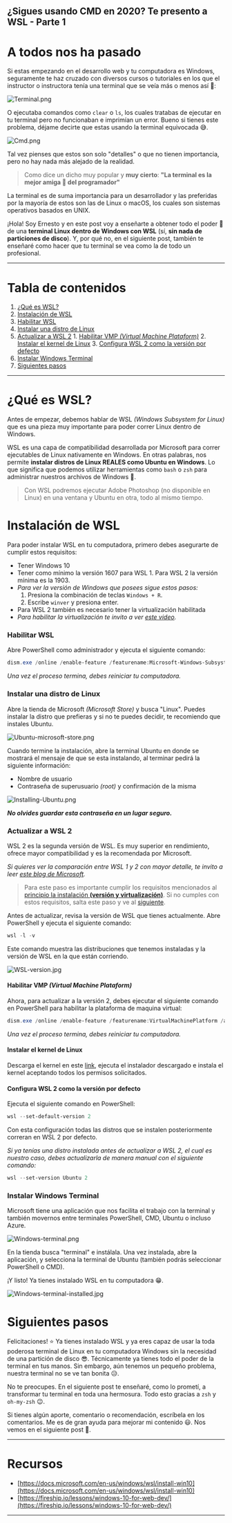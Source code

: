 ## ¿Sigues usando CMD en 2020? Te presento a WSL - Parte 1

# A todos nos ha pasado
Si estas empezando en el desarrollo web y tu computadora es Windows, seguramente te haz cruzado con diversos cursos o tutoriales en los que el instructor o instructora tenía una terminal que se veía más o menos así 🤩:

![Terminal.png](https://cdn.hashnode.com/res/hashnode/image/upload/v1603748720519/yfPQtr-1W.png)

O ejecutaba comandos como `clear` o `ls`, los cuales tratabas de ejecutar en tu terminal pero no funcionaban e imprimían un error. Bueno si tienes este problema, déjame decirte que estas usando la terminal equivocada 😅.

![Cmd.png](https://cdn.hashnode.com/res/hashnode/image/upload/v1603748851899/qS9v7N5il.png)

Tal vez pienses que estos son solo "detalles" o que no tienen importancia, pero no hay nada más alejado de la realidad.

>Como dice un dicho muy popular y **muy cierto**: **"La terminal es la mejor amiga 💙 del programador"**

La terminal es de suma importancia para un desarrollador y las preferidas por la mayoría de estos son las de Linux o macOS, los cuales son sistemas operativos basados en UNIX.

¡Hola! Soy Ernesto y en este post voy a enseñarte a obtener todo el poder 💪 de una **terminal Linux dentro de Windows con WSL** (sí, **sin nada de particiones de disco**). Y, por qué no, en el siguiente post, también te enseñaré como hacer que tu terminal se vea como la de todo un profesional.

---
# Tabla de contenidos
1. [¿Qué es WSL?](#que-es-wsl)
2. [Instalación de WSL](#instalacion-de-wsl)
  1. [Habilitar WSL](#habilitar-wsl)
  2. [Instalar una distro de Linux](#instalar-una-distro-de-linux)
  3. [Actualizar a WSL 2](#actualizar-a-wsl-2)
    1. [Habilitar VMP *(Virtual Machine Plataform)*](#habilitar-vmp-virtual-machine-plataform)
    2. [Instalar el kernel de Linux](#instalar-el-kernel-de-linux)
    3. [Configura WSL 2 como la versión por defecto](#configura-wsl-2-como-la-version-por-defecto)
  4. [Instalar Windows Terminal](#instalar-windows-terminal)
3. [Siguientes pasos](#siguientes-pasos)
---


# ¿Qué es WSL?
Antes de empezar, debemos hablar de WSL *(Windows Subsystem for Linux)* que es una pieza muy importante para poder correr Linux dentro de Windows.

WSL es una capa de compatibilidad desarrollada por Microsoft para correr ejecutables de Linux nativamente en Windows. En otras palabras, nos permite **instalar distros de Linux REALES como Ubuntu en Windows**. Lo que significa que podemos utilizar herramientas como `bash` o `zsh` para administrar nuestros archivos de Windows 🤯.

>Con WSL podremos ejecutar Adobe Photoshop (no disponible en Linux) en una ventana y Ubuntu en otra, todo al mismo tiempo.


# Instalación de WSL
Para poder instalar WSL en tu computadora, primero debes asegurarte de cumplir estos requisitos:
* Tener Windows 10
* Tener como mínimo la versión 1607 para WSL 1. Para WSL 2 la versión mínima es la 1903.
 * *Para ver la versión de Windows que posees sigue estos pasos:*
   1. Presiona la combinación de teclas `Windows + R`.
   2. Escribe `winver` y presiona enter.
* Para WSL 2 también es necesario tener la virtualización habilitada
 * *Para habilitar la virtualización te invito a ver [este video](https://www.youtube.com/watch?v=B1oCkcOHXPA&list=LL&index=12&ab_channel=%EA%A7%81Tut%E2%9C%BFsVicky34%EA%A7%82).*

### Habilitar WSL
Abre PowerShell como administrador y ejecuta el siguiente comando:
```powershell
dism.exe /online /enable-feature /featurename:Microsoft-Windows-Subsystem-Linux /all /norestart
```
*Una vez el proceso termina, debes reiniciar tu computadora.*

### Instalar una distro de Linux
Abre la tienda de Microsoft *(Microsoft Store)* y busca "Linux". Puedes instalar la distro que prefieras y si no te puedes decidir, te recomiendo que instales Ubuntu.

![Ubuntu-microsoft-store.png](https://cdn.hashnode.com/res/hashnode/image/upload/v1603759079236/WWDXckXTv.png)

Cuando termine la instalación, abre la terminal Ubuntu en donde se mostrará el mensaje de que se esta instalando, al terminar pedirá la siguiente información:
* Nombre de usuario
* Contraseña de superusuario *(root)* y confirmación de la misma


![Installing-Ubuntu.png](https://cdn.hashnode.com/res/hashnode/image/upload/v1603751635842/kyk9uQSJX.png)

***No olvides guardar esta contraseña en un lugar seguro.***

### Actualizar a WSL 2
WSL 2 es la segunda versión de WSL. Es muy superior en rendimiento, ofrece mayor compatibilidad y es la recomendada por Microsoft.

*Si quieres ver la comparación entre WSL 1 y 2 con mayor detalle, te invito a leer [este blog de Microsoft](https://docs.microsoft.com/en-us/windows/wsl/compare-versions).*

> Para este paso es importante cumplir los requisitos mencionados al [principio la instalación **(versión y virtualización)**](#instalacion-de-wsl). Si no cumples con estos requisitos, salta este paso y ve al [siguiente](#instalar-windows-terminal).

Antes de actualizar, revisa la versión de WSL que tienes actualmente. Abre PowerShell y ejecuta el siguiente comando:

```powershell
wsl -l -v
```

Este comando muestra las distribuciones que tenemos instaladas y la versión de WSL en la que están corriendo.

![WSL-version.jpg](https://cdn.hashnode.com/res/hashnode/image/upload/v1603753788729/tqP7rgcj9.jpeg)

#### Habilitar VMP *(Virtual Machine Plataform)*
Ahora, para actualizar a la versión 2, debes ejecutar el siguiente comando en PowerShell para habilitar la plataforma de maquina virtual:

```powershell
dism.exe /online /enable-feature /featurename:VirtualMachinePlatform /all /norestart
```

*Una vez el proceso termina, debes reiniciar tu computadora.*

#### Instalar el kernel de Linux
Descarga el kernel en este [link](https://wslstorestorage.blob.core.windows.net/wslblob/wsl_update_x64.msi), ejecuta el instalador descargado e instala el kernel aceptando todos los permisos solicitados.

#### Configura WSL 2 como la versión por defecto
Ejecuta el siguiente comando en PowerShell:

```powershell
wsl --set-default-version 2
```

Con esta configuración todas las distros que se instalen posteriormente correran en WSL 2 por defecto.

*Si ya tenías una distro instalada antes de actualizar a WSL 2, el cual es nuestro caso, debes actualizarla de manera manual con el siguiente comando:*

```powershell
wsl --set-version Ubuntu 2
```

### Instalar Windows Terminal
Microsoft tiene una aplicación que nos facilita el trabajo con la terminal y también movernos entre terminales PowerShell, CMD, Ubuntu o incluso Azure.

![Windows-terminal.png](https://cdn.hashnode.com/res/hashnode/image/upload/v1603754651476/ECEFKMVG9.png)

En la tienda busca "terminal" e instálala. Una vez instalada, abre la aplicación, y selecciona la terminal de Ubuntu (también podrás seleccionar PowerShell o CMD).

¡Y listo! Ya tienes instalado WSL en tu computadora 😁.


![Windows-terminal-installed.jpg](https://cdn.hashnode.com/res/hashnode/image/upload/v1603756300419/51SkhpkK-.jpeg)


# Siguientes pasos
Felicitaciones! ⭐ Ya tienes instalado WSL y ya eres capaz de usar la toda poderosa terminal de Linux en tu computadora Windows sin la necesidad de una partición de disco 😎. Técnicamente ya tienes todo el poder de la terminal en tus manos. Sin embargo, aún tenemos un pequeño problema, nuestra terminal no se ve tan bonita 😥.

No te preocupes. En el siguiente post te enseñaré, como lo prometí, a transformar tu terminal en toda una hermosura. Todo esto gracias a `zsh` y `oh-my-zsh` 😉.

Si tienes algún aporte, comentario o recomendación, escríbela en los comentarios. Me es de gran ayuda para mejorar mi contenido 😃. Nos vemos en el siguiente post 👋.

---
# Recursos
* [https://docs.microsoft.com/en-us/windows/wsl/install-win10](https://docs.microsoft.com/en-us/windows/wsl/install-win10)
* [https://fireship.io/lessons/windows-10-for-web-dev/](https://fireship.io/lessons/windows-10-for-web-dev/)
---